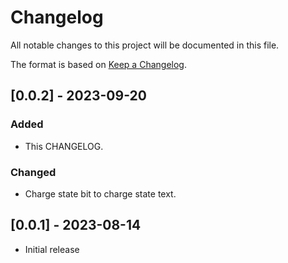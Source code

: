 # Changelog

All notable changes to this project will be documented in this file.

The format is based on [Keep a Changelog](https://developers.home-assistant.io/docs/add-ons/presentation#keeping-a-changelog).

## [0.0.2] - 2023-09-20

### Added

- This CHANGELOG.

### Changed

- Charge state bit to charge state text.

## [0.0.1] - 2023-08-14

- Initial release
